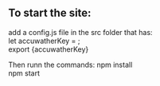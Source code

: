 ## To start the site:
add a config.js file in the src folder that has:  
let accuwatherKey = <accuweatherKey>;  
export {accuwatherKey}  

Then runn the commands:
npm install  
npm start  
